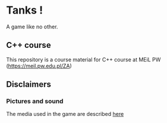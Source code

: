 # Tanks !

A game like no other.

## C++ course

This repository is a course material for C++ course at MEiL PW (https://meil.pw.edu.pl/ZA)

## Disclaimers

### Pictures and sound

The media used in the game are described [here](/ccfd/tanks/blob/master/media/README.md)
